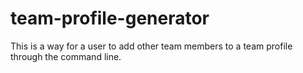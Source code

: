 # team-profile-generator
This is a way for a user to add other team members to a team profile through the command line. 
